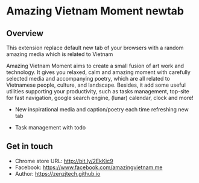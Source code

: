 # Amazing Vietnam Moment newtab

## Overview
This extension replace default new tab of your browsers with a random amazing media which is related to Vietnam

Amazing Vietnam Moment aims to create a small fusion of art work and technology. It gives you relaxed, calm and amazing moment with carefully selected media and accompanying poetry, which are all related to Vietnamese people, culture, and landscape. Besides, it add some useful utilities supporting your productivity, such as tasks management, top-site for fast navigation, google search engine, (lunar) calendar, clock and more!


*  New inspirational media and caption/poetry each time refreshing new tab

* Task management with todo

## Get in touch

* Chrome store URL: http://bit.ly/2EkKic9
* Facebook: https://www.facebook.com/amazingvietnam.me
* Author: https://zenzjtech.github.io



